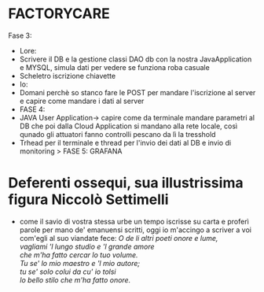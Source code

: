 # FACTORYCARE

Fase 3:
- Lore:
- Scrivere il DB e la gestione classi DAO db con la nostra JavaApplication e MYSQL, simula dati per vedere se funziona roba casuale
- Scheletro iscrizione chiavette
- Io:
- Domani perchè so stanco fare le POST per mandare l'iscrizione al server e capire come mandare i dati al server
- FASE 4:
-  JAVA User Application-> capire come da terminale mandare parametri al DB che poi dalla Cloud Application si mandano alla rete locale, così qunado gli attuatori fanno controlli pescano da lì la tresshold
- Trhead per il terminale e thread per l'invio dei dati al DB e invio di monitoring > FASE 5: GRAFANA
# Deferenti ossequi, sua illustrissima figura Niccolò Settimelli
- come il savio di vostra stessa urbe un tempo iscrisse su carta e proferì parole per mano de' emanuensi scritti, oggi io m'accingo a scriver a voi com'egli al suo viandate fece:
*O de li altri poeti onore e lume,*  
*vagliami 'l lungo studio e 'l grande amore*  
*che m'ha fatto cercar lo tuo volume.*  
*Tu se' lo mio maestro e 'l mio autore;*  
*tu se' solo colui da cu' io tolsi*  
*lo bello stilo che m'ha fatto onore.*  

